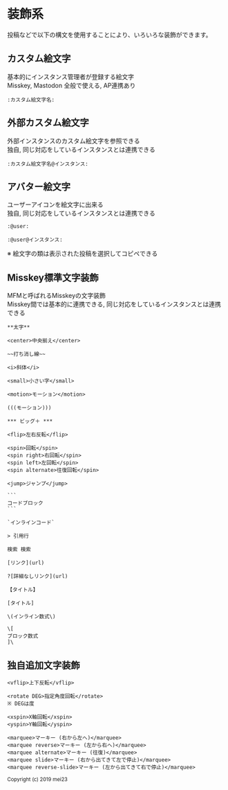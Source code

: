 # 装飾系

投稿などで以下の構文を使用することにより、いろいろな装飾ができます。

## カスタム絵文字
基本的にインスタンス管理者が登録する絵文字  
Misskey, Mastodon 全般で使える, AP連携あり

`:カスタム絵文字名:`

## 外部カスタム絵文字
外部インスタンスのカスタム絵文字を参照できる  
独自, 同じ対応をしているインスタンスとは連携できる

`:カスタム絵文字名@インスタンス:` 

## アバター絵文字
ユーザーアイコンを絵文字に出来る  
独自, 同じ対応をしているインスタンスとは連携できる

`:@user:`

`:@user@インスタンス:`

※ 絵文字の類は表示された投稿を選択してコピペできる

## Misskey標準文字装飾
MFMと呼ばれるMisskeyの文字装飾  
Misskey間では基本的に連携できる, 同じ対応をしているインスタンスとは連携できる

`**太字**`

`<center>中央揃え</center>`

`~~打ち消し線~~`

`<i>斜体</i>`

`<small>小さい字</small>`

`<motion>モーション</motion>`  

`(((モーション)))`

`*** ビッグ＋ ***`  

`<flip>左右反転</flip>`

```
<spin>回転</spin>
<spin right>右回転</spin>
<spin left>左回転</spin>
<spin alternate>往復回転</spin>
```

`<jump>ジャンプ</jump>`  

````
```
コードブロック
```
````

````
`インラインコード`
````

`> 引用行`

`検索 検索`

`[リンク](url)`

`?[詳細なしリンク](url)`

`【タイトル】`

`[タイトル]`

`\(インライン数式\)`

```
\[
ブロック数式
]\
```

## 独自追加文字装飾

```
<vflip>上下反転</vflip>

<rotate DEG>指定角度回転</rotate>
※ DEGは度

<xspin>X軸回転</xspin>
<yspin>Y軸回転</yspin>

<marquee>マーキー (右から左へ)</marquee>
<marquee reverse>マーキー (左から右へ)</marquee>
<marquee alternate>マーキー (往復)</marquee>
<marquee slide>マーキー (右から出てきて左で停止)</marquee>
<marquee reverse-slide>マーキー (左から出てきて右で停止)</marquee>
```

<div class="copyright"><small>Copyright (c) 2019 mei23</small></div>
